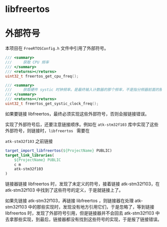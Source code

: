 # libfreertos

# 外部符号

本项目在 `FreeRTOSConfig.h` 文件中引用了外部符号。

```cpp
/// <summary>
///		获取 CPU 频率
/// </summary>
/// <returns></returns>
uint32_t freertos_get_cpu_freq();

/// <summary>
///		获取硬件 systic 时钟频率。是最终输入计数器的那个频率，不是指分频器前面的那个。
/// </summary>
/// <returns></returns>
uint32_t freertos_get_systic_clock_freq();
```

如果要链接 libfreertos，最终必须实现这些外部符号，否则会报链接错误。



实现了外部符号后，还要注意链接顺序。例如在 `atk-stm32f103` 库中实现了这些外部符号，则链接时，`libfreertos ` 需要在

 `atk-stm32f103` 之前链接

```cmake
target_import_libfreertos(${ProjectName} PUBLIC)
target_link_libraries(
    ${ProjectName} PUBLIC
    c m
    atk-stm32f103
)

```

链接器链接 libfreertos 时，发现了未定义的符号，接着链接 atk-stm32f103，在 atk-stm32f103 中找到了这些符号的定义，于是就链接上了。



如果先链接 atk-stm32f103，再链接 libfreertos ，则链接器在处理 atk-stm32f103 中的那些实现时，发现没有地方引用它们，于是忽略了，等到链接 libfreertos 时，发现了外部符号引用，但是链接器并不会回去 atk-stm32f103 中去拿那些实现，到最后，链接器都没有找到这些符号的实现，于是报了链接错误。